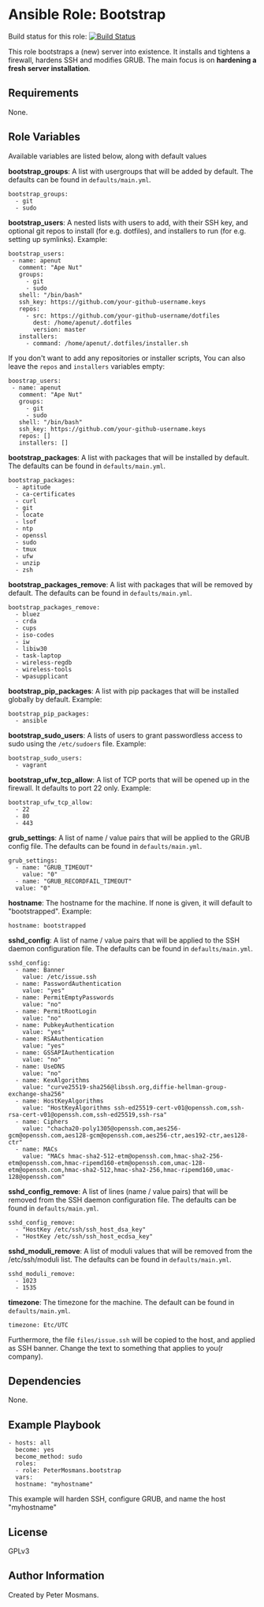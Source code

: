 Ansible Role: Bootstrap
=======================

Build status for this role: [![Build Status](https://travis-ci.org/PeterMosmans/ansible-role-bootstrap.svg)](https://travis-ci.org/PeterMosmans/ansible-role-bootstrap)


This role bootstraps a (new) server into existence. It installs and tightens a firewall, hardens SSH and modifies GRUB. The main focus is on **hardening a fresh server installation**.


Requirements
------------

None.

Role Variables
--------------

Available variables are listed below, along with default values


**bootstrap_groups**: A list with usergroups that will be added by default. The defaults can be found in `defaults/main.yml`.
```
bootstrap_groups:
  - git
  - sudo
```



**bootstrap_users**: A nested lists with users to add, with their SSH key, and optional git repos to install (for e.g. dotfiles), and installers to run (for e.g. setting up symlinks).
Example:
```
bootstrap_users:
 - name: apenut
   comment: "Ape Nut"
   groups:
     - git
     - sudo
   shell: "/bin/bash"
   ssh_key: https://github.com/your-github-username.keys
   repos:
     - src: https://github.com/your-github-username/dotfiles
       dest: /home/apenut/.dotfiles
       version: master
   installers:
     - command: /home/apenut/.dotfiles/installer.sh
```
If you don't want to add any repositories or installer scripts, You can also leave the `repos` and `installers` variables empty:
```
boostrap_users:
 - name: apenut
   comment: "Ape Nut"
   groups:
     - git
     - sudo
   shell: "/bin/bash"
   ssh_key: https://github.com/your-github-username.keys
   repos: []
   installers: []
```



**bootstrap_packages**: A list with packages that will be installed by default. The defaults can be found in `defaults/main.yml`.
```
bootstrap_packages:
  - aptitude
  - ca-certificates
  - curl
  - git
  - locate
  - lsof
  - ntp
  - openssl
  - sudo
  - tmux
  - ufw
  - unzip
  - zsh
```



**bootstrap_packages_remove**: A list with packages that will be removed by default. The defaults can be found in `defaults/main.yml`.

```
bootstrap_packages_remove:
  - bluez
  - crda
  - cups
  - iso-codes
  - iw
  - libiw30
  - task-laptop
  - wireless-regdb
  - wireless-tools
  - wpasupplicant
```



**bootstrap_pip_packages**: A list with pip packages that will be installed globally by default. Example:
```
bootstrap_pip_packages:
  - ansible
```



**bootstrap_sudo_users**: A lists of users to grant passwordless access to sudo using the `/etc/sudoers` file.
Example:
```
bootstrap_sudo_users:
  - vagrant
```



**bootstrap_ufw_tcp_allow**: A list of TCP ports that will be opened up in the firewall. It defaults to port 22 only.
Example:
```
bootstrap_ufw_tcp_allow:
  - 22
  - 80
  - 443
```



**grub_settings**: A list of name / value pairs that will be applied to the GRUB config file. The defaults can be found in `defaults/main.yml`.
```
grub_settings:
  - name: "GRUB_TIMEOUT"
    value: "0"
  - name: "GRUB_RECORDFAIL_TIMEOUT"
  value: "0"
```



**hostname**: The hostname for the machine. If none is given, it will default to "bootstrapped".
Example:
```
hostname: bootstrapped
```



**sshd_config**: A list of name / value pairs that will be applied to the SSH daemon configuration file. The defaults can be found in `defaults/main.yml`.
```
sshd_config:
  - name: Banner
    value: /etc/issue.ssh
  - name: PasswordAuthentication
    value: "yes"
  - name: PermitEmptyPasswords
    value: "no"
  - name: PermitRootLogin
    value: "no"
  - name: PubkeyAuthentication
    value: "yes"
  - name: RSAAuthentication
    value: "yes"
  - name: GSSAPIAuthentication
    value: "no"
  - name: UseDNS
    value: "no"
  - name: KexAlgorithms
    value: "curve25519-sha256@libssh.org,diffie-hellman-group-exchange-sha256"
  - name: HostKeyAlgorithms
    value: "HostKeyAlgorithms ssh-ed25519-cert-v01@openssh.com,ssh-rsa-cert-v01@openssh.com,ssh-ed25519,ssh-rsa"
  - name: Ciphers
    value: "chacha20-poly1305@openssh.com,aes256-gcm@openssh.com,aes128-gcm@openssh.com,aes256-ctr,aes192-ctr,aes128-ctr"
  - name: MACs
    value: "MACs hmac-sha2-512-etm@openssh.com,hmac-sha2-256-etm@openssh.com,hmac-ripemd160-etm@openssh.com,umac-128-etm@openssh.com,hmac-sha2-512,hmac-sha2-256,hmac-ripemd160,umac-128@openssh.com"
```



**sshd_config_remove**: A list of lines (name / value pairs) that will be removed from the SSH daemon configuration file. The defaults can be found in `defaults/main.yml`.
```
sshd_config_remove:
  - "HostKey /etc/ssh/ssh_host_dsa_key"
  - "HostKey /etc/ssh/ssh_host_ecdsa_key"
```



**sshd_moduli_remove**: A list of moduli values that will be removed from the /etc/ssh/moduli list. The defaults can be found in `defaults/main.yml`.
```
sshd_moduli_remove:
  - 1023
  - 1535
```



**timezone**: The timezone for the machine. The default can be found in `defaults/main.yml`.
```
timezone: Etc/UTC
```

Furthermore, the file `files/issue.ssh` will be copied to the host, and applied as SSH banner. Change the text to something that applies to you(r company).



Dependencies
------------

None.



Example Playbook
----------------
```
- hosts: all
  become: yes
  become_method: sudo
  roles:
  - role: PeterMosmans.bootstrap
  vars:
  hostname: "myhostname"
```
This example will harden SSH, configure GRUB, and name the host "myhostname"



License
-------

GPLv3


Author Information
------------------

Created by Peter Mosmans.
